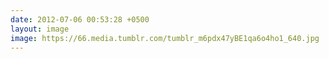 ```yaml
---
date: 2012-07-06 00:53:28 +0500
layout: image
image: https://66.media.tumblr.com/tumblr_m6pdx47yBE1qa6o4ho1_640.jpg
---
```

